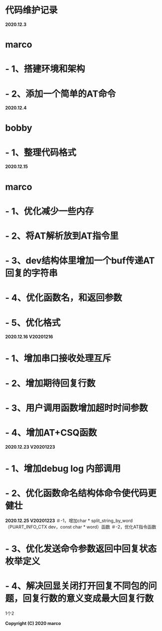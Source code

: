 # 代码维护记录

**2020.12.3**
# marco
# - 1、搭建环境和架构
# - 2、添加一个简单的AT命令

**2020.12.4**
# bobby
# - 1、整理代码格式

**2020.12.15**
# marco
# - 1、优化减少一些内存
# - 2、将AT解析放到AT指令里
# - 3、dev结构体里增加一个buf传递AT回复的字符串
# - 4、优化函数名，和返回参数
# - 5、优化格式

**2020.12.16 V20201216**
# - 1、增加串口接收处理互斥
# - 2、增加期待回复行数
# - 3、用户调用函数增加超时时间参数
# - 4、增加AT+CSQ函数

**2020.12.23 V20201223**
# - 1、增加debug log 内部调用
# - 2、优化函数命名结构体命令使代码更健壮 

**2020.12.25 V20201223**
＃-1，增加char * split_string_by_word（PUART_INFO_CTX dev，const char * word）函数
＃-2，优化AT指令函数
# - 3、优化发送命令参数返回中回复状态枚举定义
# - 4、解决回显关闭打开回复不同包的问题，回复行数的意义变成最大回复行数

1个2

**Copyright (C) 2020 marco**

